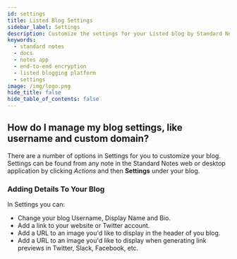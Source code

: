 ```yaml
---
id: settings
title: Listed Blog Settings
sidebar_label: Settings
description: Customize the settings for your Listed blog by Standard Notes.
keywords:
  - standard notes
  - docs
  - notes app
  - end-to-end encryption
  - listed blogging platform
  - settings
image: /img/logo.png
hide_title: false
hide_table_of_contents: false
---
```


## How do I manage my blog settings, like username and custom domain?

There are a number of options in Settings for you to customize your blog. Settings can be found from any note in the Standard Notes web or desktop application by clicking _Actions_ and then **Settings** under your blog.

### Adding Details To Your Blog

In Settings you can:

- Change your blog Username, Display Name and Bio.
- Add a link to your website or Twitter account.
- Add a URL to an image you'd like to display in the header of you blog.
- Add a URL to an image you'd like to display when generating link previews in Twitter, Slack, Facebook, etc.
